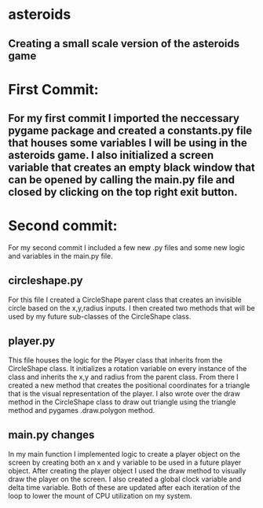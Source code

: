 # asteroids
Creating a small scale version of the asteroids game
-----------------------
# First Commit:
For my first commit I imported the neccessary pygame package and created a constants.py file that houses some variables I will be using in the asteroids game. 
I also initialized a screen variable that creates an empty black window that can be opened by calling the main.py file and closed by clicking on the top right exit button.
-------------------
# Second commit:
For my second commit I included a few new .py files and some new logic and variables in the main.py file.

## circleshape.py 
For this file I created a CircleShape parent class that creates an invisible circle based on the x,y,radius inputs. I then created two methods that will be used by my future sub-classes of the CircleShape class.

## player.py
This file houses the logic for the Player class that inherits from the CircleShape class.
It initializes a rotation variable on every instance of the class and inherits the x,y and radius from the parent class. From there I created a new method that creates the positional coordinates for a triangle that is the visual representation of the player.
I also wrote over the draw method in the CircleShape class to draw out triangle using the triangle method and pygames .draw.polygon method.

## main.py changes
In my main function I implemented logic to create a player object on the screen by creating both an x and y variable to be used in a future player object. After creating the player object I used the draw method to visually draw the player on the screen.
I also created a global clock variable and delta time variable. Both of these are updated after each iteration of the loop to lower the mount of CPU utilization on my system.

